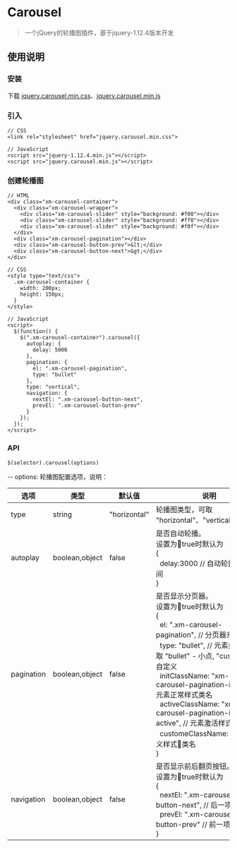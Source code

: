 # Carousel

>一个jQuery的轮播图插件，基于jquery-1.12.4版本开发

## 使用说明

### 安装

下载 [jquery.carousel.min.css](http://xxx/jquery.carousel.min.css)、[jquery.carousel.min.js](http://xxxx/jquery.carousel.min.js)

### 引入

```
// CSS
<link rel="stylesheet" href="jquery.carousel.min.css">

// JavaScript
<script src="jquery-1.12.4.min.js"></script>
<script src="jquery.carousel.min.js"></script>
```

### 创建轮播图

```
// HTML
<div class="xm-carousel-container">
  <div class="xm-carousel-wrapper">
    <div class="xm-carousel-slider" style="background: #f00"></div>
    <div class="xm-carousel-slider" style="background: #ff0"></div>
    <div class="xm-carousel-slider" style="background: #f0f"></div>
  </div>
  <div class="xm-carousel-pagination"></div>
  <div class="xm-carousel-button-prev">&lt;</div>
  <div class="xm-carousel-button-next">&gt;</div>
</div>

// CSS
<style type="text/css">
  .xm-carousel-container {
    width: 200px;
    height: 150px;
  }
</style>

// JavaScript
<script>
  $(function() {
    $(".xm-carousel-container").carousel({
      autoplay: {
        delay: 5000
      },
      pagination: {
        el: ".xm-carousel-pagination",
        type: "bullet"
      },
      type: "vertical",
      navigation: {
        nextEl: ".xm-carousel-button-next",
        prevEl: ".xm-carousel-button-prev"
      }
    });
  });
</script>
```

### API

```
$(selector).carousel(options)
```

-- options: 轮播图配置选项，说明：

|选项|类型|默认值|说明|
|--|--|--|--|
|type|string|"horizontal"|轮播图类型，可取 "horizontal"、"vertical"、"fade"|
|autoplay|boolean,object|false|是否自动轮播。<br>设置为true时默认为<br>{<br>&nbsp;&nbsp;delay:3000 // 自动轮播延迟时间<br>}|
|pagination|boolean,object|false|是否显示分页器。<br>设置为true时默认为<br>{<br>&nbsp;&nbsp;el: ".xm-carousel-pagination", // 分页器元素<br>&nbsp;&nbsp;type: "bullet", // 元素类型，可取 "bullet" - 小点, "custom" - 自定义<br>&nbsp;&nbsp;initClassName: "xm-carousel-pagination-item", // 元素正常样式类名<br>&nbsp;&nbsp;activeClassName: "xm-carousel-pagination-item-active", // 元素激活样式类名<br>&nbsp;&nbsp;customeClassName: "" // 自定义样式类名<br>}|
|navigation|boolean,object|false|是否显示前后翻页按钮。<br>设置为true时默认为<br>{<br>&nbsp;&nbsp;nextEl: ".xm-carousel-button-next", // 后一项按钮元素<br>&nbsp;&nbsp;prevEl: ".xm-carousel-button-prev" // 前一项按钮元素<br>}|
